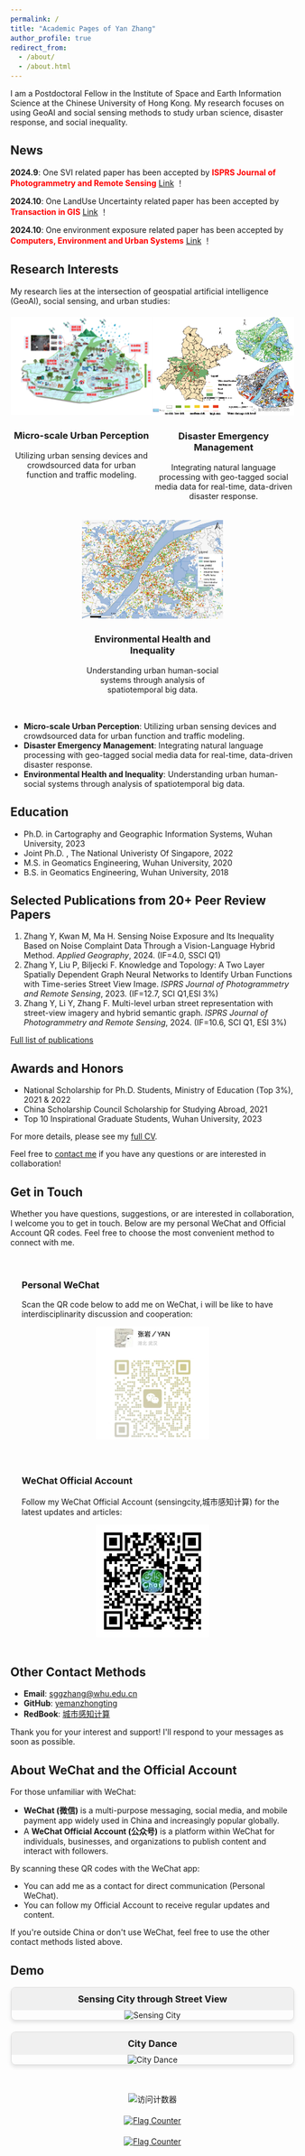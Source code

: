 ```yaml
---
permalink: /
title: "Academic Pages of Yan Zhang"
author_profile: true
redirect_from: 
  - /about/
  - /about.html
---
```


I am a Postdoctoral Fellow in the Institute of Space and Earth Information Science at the Chinese University of Hong Kong. My research focuses on using GeoAI and social sensing methods to study urban science, disaster response, and social inequality.

## News

**2024.9**: One SVI related paper has been accepted by <font color="red">**ISPRS Journal of Photogrammetry and Remote Sensing**</font> [Link](https://www.sciencedirect.com/science/article/pii/) ！

**2024.10**: One LandUse Uncertainty related paper has been accepted by <font color="red">**Transaction in GIS**</font> [Link](https://onlinelibrary.wiley.com/doi/full/10.1111/tgis.13272) ！

**2024.10**: One environment exposure related paper has been accepted by <font color="red">**Computers, Environment and Urban Systems**</font> [Link](https://www.sciencedirect.com/science/article/abs/pii/S0198971524001339) ！



<!-- My research lies at the intersection of geospatial artificial intelligence (GeoAI), social sensing, and urban studies: --> 

<style>
  .research-container {
    display: flex;
    flex-wrap: wrap;
    justify-content: space-around;
    margin-top: 20px;
  }
  .research-item {
    width: 30%;
    min-width: 250px;
    margin-bottom: 20px;
    text-align: center;
  }
  .research-icon {
    width: 100px;
    height: 100px;
    margin: 0 auto;
    border: 2px solid #333;
    border-radius: 50%;
    display: flex;
    justify-content: center;
    align-items: center;
    font-size: 40px;
  }
  @media (max-width: 768px) {
    .research-item {
      width: 100%;
    }
  }
</style>

<h2>Research Interests</h2>

<p>My research lies at the intersection of geospatial artificial intelligence (GeoAI), social sensing, and urban studies:</p>

<div class="research-container">
  <div class="research-item">
    <!-- <div class="research-icon">🏙️</div> -->
    <img src="/images/RD1.png" >
    <h3>Micro-scale Urban Perception</h3>
    <p>Utilizing urban sensing devices and crowdsourced data for urban function and traffic modeling.</p>
  </div>
  
  <div class="research-item">
    <!-- <div class="research-icon">🚨</div> -->
    <img src="/images/RD2.png" >
    <h3>Disaster Emergency Management</h3>
    <p>Integrating natural language processing with geo-tagged social media data for real-time, data-driven disaster response.</p>
  </div>
  
  <div class="research-item">
    <!-- <div class="research-icon">👥</div> -->
    <img src="/images/RD3.png" >
    <h3>Environmental Health and Inequality</h3>
    <p>Understanding urban human-social systems through analysis of spatiotemporal big data.</p>
  </div>
</div>



- **Micro-scale Urban Perception**: Utilizing urban sensing devices and crowdsourced data for urban function and traffic modeling.
- **Disaster Emergency Management**: Integrating natural language processing with geo-tagged social media data for real-time, data-driven disaster response.
- **Environmental Health and Inequality**: Understanding urban human-social systems through analysis of spatiotemporal big data.

## Education

- Ph.D. in Cartography and Geographic Information Systems, Wuhan University, 2023
- Joint Ph.D. , The National Univeristy Of Singapore, 2022
- M.S. in Geomatics Engineering, Wuhan University, 2020
- B.S. in Geomatics Engineering, Wuhan University, 2018

## Selected Publications from 20+ Peer Review Papers

1. Zhang Y, Kwan M, Ma H. Sensing Noise Exposure and Its Inequality Based on Noise Complaint Data Through a Vision-Language Hybrid Method. *Applied Geography*, 2024. (IF=4.0, SSCI Q1)
2. Zhang Y, Liu P, Biljecki F. Knowledge and Topology: A Two Layer Spatially Dependent Graph Neural Networks to Identify Urban Functions with Time-series Street View Image. *ISPRS Journal of Photogrammetry and Remote Sensing*, 2023. (IF=12.7, SCI Q1,<span class="red-text">ESI 3%</span>)
3. Zhang Y, Li Y, Zhang F. Multi-level urban street representation with street-view imagery and hybrid semantic graph. *ISPRS Journal of Photogrammetry and Remote Sensing*, 2024. (IF=10.6, SCI Q1, <span class="red-text">ESI 3%</span>)

[Full list of publications](/publications/)

## Awards and Honors

- National Scholarship for Ph.D. Students, Ministry of Education (Top 3%), 2021 & 2022
- China Scholarship Council Scholarship for Studying Abroad, 2021
- Top 10 Inspirational Graduate Students, Wuhan University, 2023

For more details, please see my [full CV](/cv/).

Feel free to [contact me](sggzhang@whu.edu.cn) if you have any questions or are interested in collaboration!

## Get in Touch

Whether you have questions, suggestions, or are interested in collaboration, I welcome you to get in touch. Below are my personal WeChat and Official Account QR codes. Feel free to choose the most convenient method to connect with me.

<style>
  .qr-container {
    display: flex;
    justify-content: center;
    align-items: stretch;
    flex-wrap: wrap;
    max-width: 800px;
    margin: 0 auto;
  }
  .qr-item {
    flex: 1;
    min-width: 300px;
    padding: 20px;
    box-sizing: border-box;
  }
  .qr-item img {
    width: 200px;
    height: 200px;
    display: block;
    margin: 0 auto;
  }
  @media (max-width: 650px) {
    .qr-container {
      flex-direction: column;
    }
    .qr-item {
      width: 100%;
    }
  }
</style>

<div class="qr-container">
  <div class="qr-item">
    <h3>Personal WeChat</h3>
    <p>Scan the QR code below to add me on WeChat, i will be like to have interdisciplinarity discussion and cooperation:</p>
    <img src="/images/wechat.jpg" alt="Personal WeChat QR Code">
  </div>
  
  <div class="qr-item">
    <h3>WeChat Official Account</h3>
    <p>Follow my WeChat Official Account (sensingcity,城市感知计算) for the latest updates and articles:</p>
    <img src="/images/plat.jpg" alt="WeChat Official Account QR Code">
  </div>
</div>

## Other Contact Methods

- **Email**: [sggzhang@whu.edu.cn](mailto:sggzhang@whu.edu.cn)
- **GitHub**: [yemanzhongting](https://github.com/yemanzhongting)
- **RedBook**: [城市感知计算](https://www.linkedin.com/in/your-profile)

Thank you for your interest and support! I'll respond to your messages as soon as possible.

## About WeChat and the Official Account

For those unfamiliar with WeChat:

- **WeChat (微信)** is a multi-purpose messaging, social media, and mobile payment app widely used in China and increasingly popular globally.
- A **WeChat Official Account (公众号)** is a platform within WeChat for individuals, businesses, and organizations to publish content and interact with followers.

By scanning these QR codes with the WeChat app:
- You can add me as a contact for direct communication (Personal WeChat).
- You can follow my Official Account to receive regular updates and content.

If you're outside China or don't use WeChat, feel free to use the other contact methods listed above.

## Demo

<style>
  .project-container {
    display: flex;
    flex-wrap: wrap;
    justify-content: space-around;
    gap: 20px;
    margin-bottom: 30px;
  }
  .project {
    flex: 1 1 300px;
    max-width: 500px;
    border: 1px solid #ddd;
    border-radius: 8px;
    overflow: hidden;
    box-shadow: 0 4px 6px rgba(0,0,0,0.1);
    display: flex;
    flex-direction: column;
  }
  .project h3 {
    background-color: #f0f0f0;
    margin: 0;
    padding: 10px;
    text-align: center;
  }
  .project .image-container {
    flex-grow: 1;
    display: flex;
    align-items: center;
    justify-content: center;
    overflow: hidden;
  }
  .project img {
    max-width: 100%;
    max-height: 100%;
    object-fit: contain;
  }
  .stats {
    display: flex;
    justify-content: center;
    align-items: center;
    flex-wrap: wrap;
    gap: 20px;
    margin-top: 30px;
  }
</style>

<div class="project-container">
  <div class="project">
    <h3>Sensing City through Street View</h3>
    <div class="image-container">
      <img src="/images/depth_view.gif" alt="Sensing City">
    </div>
  </div>
  <div class="project">
    <h3>City Dance</h3>
    <div class="image-container">
      <img src="/images/dance.gif" alt="City Dance">
    </div>
  </div>
</div>

<!-- <div class="stats">
  <img src="https://komarev.com/ghpvc/?username=yemanzhongting" alt="Profile views">
  <a href="https://info.flagcounter.com/16fE">
    <img src="https://s01.flagcounter.com/map/16fE/size_l/txt_000000/border_CCCCCC/pageviews_0/viewers_3/flags_0/" alt="Flag Counter" border="0">
  </a>
</div> -->

<style>
  .stats2 {
    display: flex;
    flex-direction: column;
    align-items: center;
    gap: 20px;
    padding: 20px;
  }
  
  .stats2 img {
    max-width: 100%;
    height: auto;
  }
</style>

<div class="stats2">
  <div>
    <img src="https://camo.githubusercontent.com/3bb8ffcdd1145e661bf0d93807d1ed1207bf9e28ec1cb315513ea3b94eabee0c/68747470733a2f2f6b6f6d617265762e636f6d2f67687076632f3f757365726e616d653d79656d616e7a686f6e6774696e67" alt="访问计数器">
  </div>
  
  <div>
    <a href="https://info.flagcounter.com/16fE">
      <img src="https://s01.flagcounter.com/count2/16fE/bg_FFFFFF/txt_000000/border_CCCCCC/columns_2/maxflags_10/viewers_0/labels_0/pageviews_0/flags_0/percent_0/" alt="Flag Counter" border="0">
    </a>
  </div>
  
  <div>
    <a href="https://info.flagcounter.com/16fE">
      <img src="https://s01.flagcounter.com/map/16fE/size_l/txt_000000/border_CCCCCC/pageviews_0/viewers_3/flags_0/" alt="Flag Counter" border="0">
    </a>
  </div>
</div>